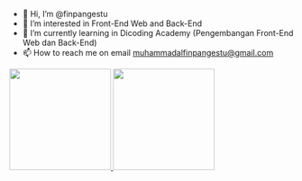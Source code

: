 - 👋 Hi, I’m @finpangestu
- 👀 I’m interested in Front-End Web and Back-End
- 🌱 I’m currently learning in Dicoding Academy (Pengembangan Front-End Web dan Back-End)
- 📫 How to reach me on email muhammadalfinpangestu@gmail.com

<p align="left">
<a href="https://github.com/finpangestu">
  <img height="180em" src="https://github-readme-stats-eight-theta.vercel.app/api?username=finpangestu&show_icons=true&theme=algolia&include_all_commits=true&count_private=true"/>
  <img height="180em" src="https://github-readme-stats-eight-theta.vercel.app/api/top-langs/?username=finpangestu&layout=compact&langs_count=8&theme=algolia"/>
</a>
</p>
